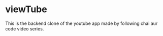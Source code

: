 # viewTube

This is the backend clone of the youtube app made by following chai aur code video series.
